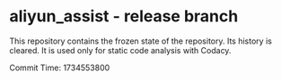 # aliyun_assist - release branch

This repository contains the frozen state of the repository.
Its history is cleared. It is used only for static code
analysis with Codacy.

Commit Time: 1734553800